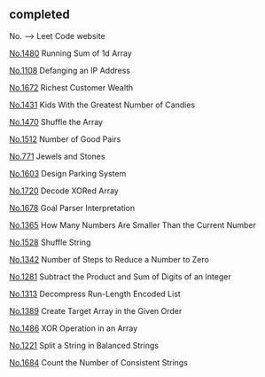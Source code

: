 ## completed
No. --> Leet Code website
<br>

[No.1480](https://leetcode.com/problems/running-sum-of-1d-array/) Running Sum of 1d Array
<br>

[No.1108](https://leetcode.com/problems/defanging-an-ip-address) Defanging an IP Address
<br>

[No.1672](https://leetcode.com/problems/richest-customer-wealth) Richest Customer Wealth
<br>

[No.1431](https://leetcode.com/problems/kids-with-the-greatest-number-of-candies) Kids With the Greatest Number of Candies
<br>

[No.1470](https://leetcode.com/problems/shuffle-the-array) Shuffle the Array
<br>

[No.1512](https://leetcode.com/problems/number-of-good-pairs) Number of Good Pairs
<br>

[No.771](https://leetcode.com/problems/jewels-and-stones) Jewels and Stones
<br>

[No.1603](https://leetcode.com/problems/design-parking-system) Design Parking System
<br>

[No.1720](https://leetcode.com/problems/decode-xored-array)	Decode XORed Array
<br>

[No.1678](https://leetcode.com/problems/goal-parser-interpretation)	Goal Parser Interpretation
<br>

[No.1365](https://leetcode.com/problems/how-many-numbers-are-smaller-than-the-current-number) How Many Numbers Are Smaller Than the Current Number
<br>

[No.1528](https://leetcode.com/problems/shuffle-string)	Shuffle String
<br>

[No.1342](https://leetcode.com/problems/number-of-steps-to-reduce-a-number-to-zero) Number of Steps to Reduce a Number to Zero
<br>

[No.1281](https://leetcode.com/problems/subtract-the-product-and-sum-of-digits-of-an-integer) Subtract the Product and Sum of Digits of an Integer
<br>

[No.1313](https://leetcode.com/problems/decompress-run-length-encoded-list) Decompress Run-Length Encoded List
<br>

[No.1389](https://leetcode.com/problems/create-target-array-in-the-given-order) Create Target Array in the Given Order
<br>

[No.1486](https://leetcode.com/problems/xor-operation-in-an-array) XOR Operation in an Array
<br>

[No.1221](https://leetcode.com/problems/split-a-string-in-balanced-strings) Split a String in Balanced Strings
<br>

[No.1684](https://leetcode.com/problems/count-the-number-of-consistent-strings) Count the Number of Consistent Strings
<br>

